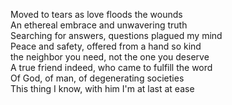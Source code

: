 Moved to tears as love floods the wounds  
An ethereal embrace and unwavering truth  
Searching for answers, questions plagued my mind  
Peace and safety, offered from a hand so kind  
the neighbor you need, not the one you deserve  
A true friend indeed, who came to fulfill the word  
Of God, of man, of degenerating societies  
This thing I know, with him I'm at last at ease  
